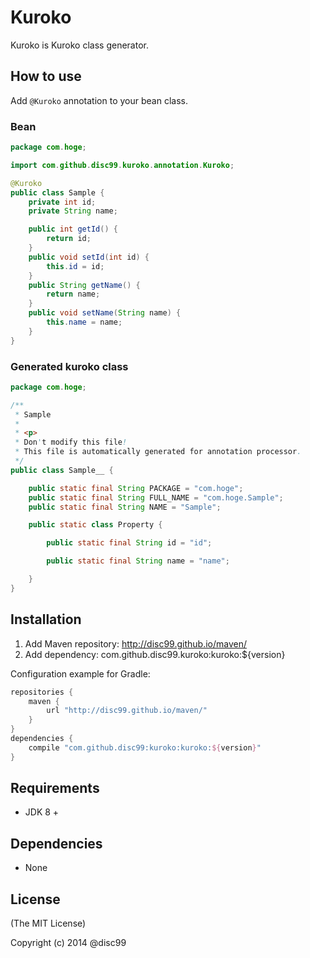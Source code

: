 # Kuroko
Kuroko is Kuroko class generator.


## How to use

Add ```@Kuroko``` annotation to your bean class.

### Bean

```java
package com.hoge;

import com.github.disc99.kuroko.annotation.Kuroko;

@Kuroko
public class Sample {
	private int id;
	private String name;

	public int getId() {
		return id;
	}
	public void setId(int id) {
		this.id = id;
	}
	public String getName() {
		return name;
	}
	public void setName(String name) {
		this.name = name;
	}
}
```

### Generated kuroko class

```java
package com.hoge;

/**
 * Sample
 * 
 * <p>
 * Don't modify this file!
 * This file is automatically generated for annotation processor.
 */
public class Sample__ {

	public static final String PACKAGE = "com.hoge";
	public static final String FULL_NAME = "com.hoge.Sample";
	public static final String NAME = "Sample";

	public static class Property {

		public static final String id = "id";

		public static final String name = "name";

	}
}
```

## Installation

1. Add Maven repository: http://disc99.github.io/maven/
2. Add dependency: com.github.disc99.kuroko:kuroko:${version}

Configuration example for Gradle:

```groovy
repositories {
    maven {
        url "http://disc99.github.io/maven/"
    }
}
dependencies {
    compile "com.github.disc99:kuroko:kuroko:${version}"
}
```

## Requirements

* JDK 8 +

## Dependencies

* None

## License

(The MIT License)

Copyright (c) 2014 @disc99

